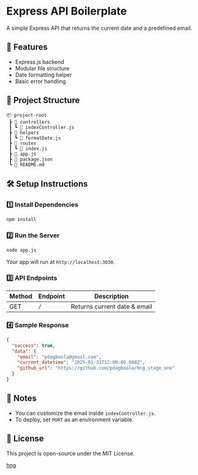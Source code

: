 # Express API Boilerplate

A simple Express API that returns the current date and a predefined email.

## 🚀 Features

- Express.js backend
- Modular file structure
- Date formatting helper
- Basic error handling

## 📂 Project Structure

```
📦 project-root
 ┣ 📂 controllers
 ┃ ┗ 📜 indexController.js
 ┣ 📂 helpers
 ┃ ┗ 📜 formatDate.js
 ┣ 📂 routes
 ┃ ┗ 📜 index.js
 ┣ 📜 app.js
 ┣ 📜 package.json
 ┗ 📜 README.md
```

## 🛠 Setup Instructions

### **1️⃣ Install Dependencies**

```sh
npm install
```

### **2️⃣ Run the Server**

```sh
node app.js
```

Your app will run at `http://localhost:3030`.

### **3️⃣ API Endpoints**

| Method | Endpoint | Description                  |
| ------ | -------- | ---------------------------- |
| GET    | `/`      | Returns current date & email |

### **4️⃣ Sample Response**

```json
{
  "success": true,
  "data": {
    "email": "pdagboola@gmail.com",
    "current_datetime": "2025-01-31T12:00:00.000Z",
    "github_url": "https://github.com/pdagboola/hng_stage_one"
  }
}
```

## 📝 Notes

- You can customize the email inside `indexController.js`.
- To deploy, set `PORT` as an environment variable.

## 📜 License

This project is open-source under the MIT License.

[hng](https://hng.tech/hire/nodejs-developers)
